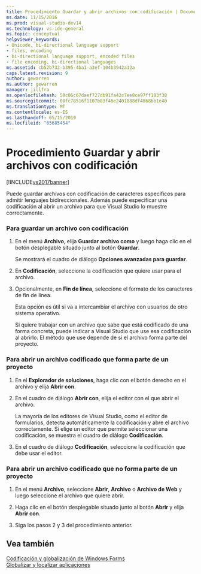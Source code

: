 ```yaml
---
title: Procedimiento Guardar y abrir archivos con codificación | Documentos de Microsoft
ms.date: 11/15/2016
ms.prod: visual-studio-dev14
ms.technology: vs-ide-general
ms.topic: conceptual
helpviewer_keywords:
- Unicode, bi-directional language support
- files, encoding
- bi-directional language support, encoded files
- file encoding, bi-directional languages
ms.assetid: cb52b732-b395-4ba1-a3ef-104b3942a12a
caps.latest.revision: 9
author: gewarren
ms.author: gewarren
manager: jillfra
ms.openlocfilehash: 58c06c67daef727db91fa42c7ee8ce97ff183f38
ms.sourcegitcommit: 08fc78516f1107b83f46e2401888df4868bb1e40
ms.translationtype: MT
ms.contentlocale: es-ES
ms.lasthandoff: 05/15/2019
ms.locfileid: "65685454"
---
```

# <a name="how-to-save-and-open-files-with-encoding"></a>Procedimiento Guardar y abrir archivos con codificación
[!INCLUDE[vs2017banner](../includes/vs2017banner.md)]

Puede guardar archivos con codificación de caracteres específicos para admitir lenguajes bidireccionales. Además puede especificar una codificación al abrir un archivo para que Visual Studio lo muestre correctamente.  
  
### <a name="to-save-a-file-with-encoding"></a>Para guardar un archivo con codificación  
  
1. En el menú **Archivo**, elija **Guardar archivo como** y luego haga clic en el botón desplegable situado junto al botón **Guardar**.  
  
     Se mostrará el cuadro de diálogo **Opciones avanzadas para guardar**.  
  
2. En **Codificación**, seleccione la codificación que quiere usar para el archivo.  
  
3. Opcionalmente, en **Fin de línea**, seleccione el formato de los caracteres de fin de línea.  
  
     Esta opción es útil si va a intercambiar el archivo con usuarios de otro sistema operativo.  
  
     Si quiere trabajar con un archivo que sabe que está codificado de una forma concreta, puede indicar a Visual Studio que use esa codificación al abrirlo. El método que use depende de si el archivo forma parte del proyecto.  
  
### <a name="to-open-an-encoded-file-that-is-part-of-a-project"></a>Para abrir un archivo codificado que forma parte de un proyecto  
  
1. En el **Explorador de soluciones**, haga clic con el botón derecho en el archivo y elija **Abrir con**.  
  
2. En el cuadro de diálogo **Abrir con**, elija el editor con el que abrir el archivo.  
  
     La mayoría de los editores de Visual Studio, como el editor de formularios, detecta automáticamente la codificación y abre el archivo correctamente. Si elige un editor que permite seleccionar una codificación, se muestra el cuadro de diálogo **Codificación**.  
  
3. En el cuadro de diálogo **Codificación**, seleccione la codificación que debe usar el editor.  
  
### <a name="to-open-an-encoded-file-that-is-not-part-of-a-project"></a>Para abrir un archivo codificado que no forma parte de un proyecto  
  
1. En el menú **Archivo**, seleccione **Abrir**, **Archivo** o **Archivo de Web** y luego seleccione el archivo que quiere abrir.  
  
2. Haga clic en el botón desplegable situado junto al botón **Abrir** y elija **Abrir con**.  
  
3. Siga los pasos 2 y 3 del procedimiento anterior.  
  
## <a name="see-also"></a>Vea también  
 [Codificación y globalización de Windows Forms](https://msdn.microsoft.com/library/22e8965d-a712-42b3-8167-3ee346bd70f9)   
 [Globalizar y localizar aplicaciones](../ide/globalizing-and-localizing-applications.md)
